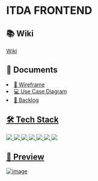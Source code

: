 # ITDA FRONTEND

## 📚 Wiki
[Wiki](https://github.com/Team-IT-DA/Frontend/wiki)
## 📒 Documents

 <li><a href = "https://www.figma.com/file/J0nqddp2DDYeZu74qIGcJO/ITDA?node-id=0%3A1">🎨 Wireframe</li>
 <li><a href = "https://drive.google.com/file/d/1B0XblYFvEH1-WhifkTKgS56GG68vwRD5/view?usp=sharing">💻 Use Case Diagram</li>
 <li><a href = "https://docs.google.com/spreadsheets/d/1BsFOs8If5vOKRCDimrgaPGsIYuCfy2dGuNPyYVRqz8g/edit?usp=sharing">📑 Backlog</li>
  

## 🛠 Tech Stack
  
<img src="https://img.shields.io/badge/TypeScript-3178C6?style=flat-square&logo=TypeScript&logoColor=white"/> <img src="https://img.shields.io/badge/React-61DAFB?style=flat-square&logo=React&logoColor=white"/> <img src="https://img.shields.io/badge/React Router-61DAFB?style=flat-square&logo=ReactRouter&logoColor=white"/>  <img src="https://img.shields.io/badge/Recoil-3578E5?style=flat-square&logo=React&logoColor=white"/>  <img src="https://img.shields.io/badge/styled components-DB7093?style=flat-square&logo=styled-components&logoColor=white"/> 
  <img src="https://img.shields.io/badge/Material UI-0081CB?style=flat-square&logo=Material-UI&logoColor=white"/>
  <img src="https://img.shields.io/badge/Jest-C21325?style=flat-square&logo=Jest&logoColor=white"/> 

## 🎨 Preview
 ![image](https://user-images.githubusercontent.com/56783350/128202347-429227ae-ef07-4ce3-8564-678870978d7a.png)
